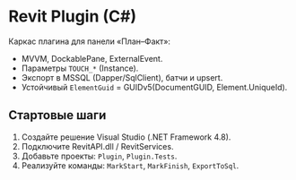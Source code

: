 # Revit Plugin (C#)

Каркас плагина для панели «План–Факт»:
- MVVM, DockablePane, ExternalEvent.
- Параметры `TOUCH_*` (Instance).
- Экспорт в MSSQL (Dapper/SqlClient), батчи и upsert.
- Устойчивый `ElementGuid` = GUIDv5(DocumentGUID, Element.UniqueId).

## Стартовые шаги
1. Создайте решение Visual Studio (.NET Framework 4.8).
2. Подключите RevitAPI.dll / RevitServices.
3. Добавьте проекты: `Plugin`, `Plugin.Tests`.
4. Реализуйте команды: `MarkStart`, `MarkFinish`, `ExportToSql`.
